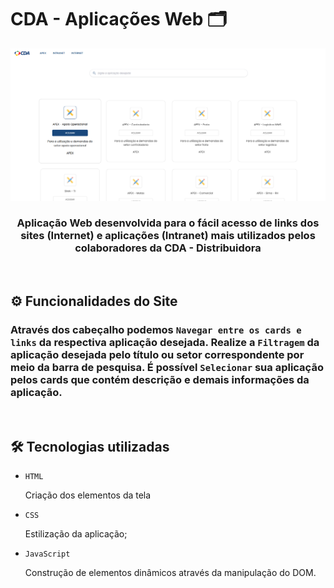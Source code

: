 <div>
  
<h1> CDA - Aplicações Web 🗂 </h1>

![Foto do projeto](assets/img/demonstration.png)

<h3 align="center"> Aplicação Web desenvolvida para o fácil acesso de links dos sites (Internet) e aplicações (Intranet) mais utilizados pelos colaboradores da CDA - Distribuidora</h3>
<br>


## ⚙️ Funcionalidades do Site

<h3>Através dos cabeçalho podemos <code>Navegar entre os cards e links</code> da respectiva aplicação desejada. Realize a <code>Filtragem</code> da aplicação desejada pelo título ou setor correspondente por meio da barra de pesquisa. É possível <code>Selecionar</code> sua aplicação pelos cards que contém descrição e demais informações da aplicação.</h3>
</div>
<br>
</div>

<div>
  
## 🛠️ Tecnologias utilizadas
<ul>
<li><code>HTML</code></li><p>Criação dos elementos da tela</p>
<li><code>CSS</code></li><p>Estilização da aplicação;</p>
<li><code>JavaScript</code></li><p>Construção de elementos dinâmicos através da manipulação do DOM.</p>
</ul>
</div>
